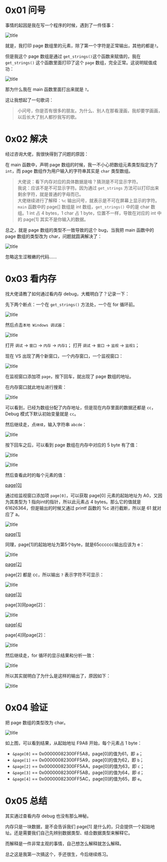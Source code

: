 # 0x01 问号

事情的起因是我在写一个程序的时候，遇到了一件怪事：


![title](https://leanote.com/api/file/getImage?fileId=5e6754b4ab6441339b006956)

就是，我打印 page 数组里的元素，除了第一个字符是正常输出，其他的都是`?`。

但是我这个 page 数组是通过 `get_strings()`这个函数来赋值的，我在 `get_strings()` 这个函数里面打印了这个 `page` 数组，完全正常。这说明赋值成功：

![title](https://leanote.com/api/file/getImage?fileId=5e6756bdab644135960068ca)


那为什么我在 main 函数里面打出来就是 `?`。

这让我想起了一句歌词：
>小问号，你是否有很多的朋友。为什么、别人在那看漫画，我却要学画画，以后长大了别人都抄我写的歌。

# 0x02 解决

经过咨询大佬，我很快得到了问题的原因：

在 main 函数中，声明 page 数组的时候，我一不小心把数组元素类型指定为了 `int`，而 page 数组作为用户输入的字符串其实是 `char` 类型数组。

>大佬说：看下内存对应的具体数据是啥？猜测是不可显示字符。<br/>
我说：应该不是不可显示字符。因为通过 `get_strings` 方法可以打印出来剩余字符，就是普通的字母而已。<br/>
大佬继续进行了解释：`%c` 输出问号，就表示是不可在屏幕上显示的字符。`main` 函数中的 page[] 数组是 int 数组，`get_strings()` 中的是 char 数组。1 int 占 4 bytes，1 char 占 1 byte，位置不一样，导致在对应的 int 中的 page[1] 其实不是你输入的数据。


总之，就是 page 数组的类型不一致导致的这个 bug，当我把 main 函数中的 page 数组的类型改为 char，问题就圆满解决了：


![title](https://leanote.com/api/file/getImage?fileId=5e675c0dab6441339b006ab9)

忽略这生涩稚嫩的代码......

# 0x03 看内存

找大佬请教了如何通过看内存 debug，大概明白了？记录一下：

先下两个断点：一个在 `get_strings()` 方法处，一个在 for 循环前。

![title](https://leanote.com/api/file/getImage?fileId=5e676f8eab6441339b006ea0)




然后点击`本地 Windows 调试器`：

![title](https://leanote.com/api/file/getImage?fileId=5e677095ab64413596006dc7)


打开 `调试` → `窗口` → `内存` → `内存1`；
打开 `调试` → `窗口` → `监视` → `监视1`；

现在 VS 出现了两个新窗口，一个内存窗口，一个监视窗口：

![title](https://leanote.com/api/file/getImage?fileId=5e677224ab64413596006e11)

在监视窗口添加项 `page`，按下回车，就出现了 page 数组的地址。

在内存窗口就此地址进行搜索：

![title](https://leanote.com/api/file/getImage?fileId=5e6772d2ab64413596006e39)

可以看到，已经为数组分配了内存地址，但是现在内存里面的数据还都是 `cc`，Debug 模式下默认初始变量就是 `cc`。

然后继续走，点`继续`，输入字符串 `abcde`：

![title](https://leanote.com/api/file/getImage?fileId=5e677499ab64413596006e96)

按下回车之后，可以看到 page 数组在内存中对应的 5 byte 有了值：

![title](https://leanote.com/api/file/getImage?fileId=5e67751dab64413596006ea9)



![title](https://leanote.com/api/file/getImage?fileId=5e67757cab64413596006ebd)

然后查看此时的每个元素的值：

<u>page[0]</u>

通过给监视窗口添加项 `page[0]`，可以获取 page[0] 元素的起始地址为 A0，又因为其类型为 1 指向int的指针，所以此元素占 4 bytes。那么它的值就是 61626364，但是输出的时候又通过 printf 函数的 %c 进行截断，所以是 61 就对应了 a。


![title](https://leanote.com/api/file/getImage?fileId=5e678b61ab6441339b0073f2)


<u>page[1]</u>

同理，page[1]的起始地址为第5个byte，就是65cccccc输出应该为 e：

![title](https://leanote.com/api/file/getImage?fileId=5e678b3eab6441339b0073ef)

<u>page[2]</u>

page[2] 都是 cc，所以输出 `?` 表示字符不可显示：


![title](https://leanote.com/api/file/getImage?fileId=5e678b8aab6441339b0073f6)

<u>page[3]</u>

page[3]同page[2]：

![title](https://leanote.com/api/file/getImage?fileId=5e67791dab64413596006f6a)

<u>page[4]</u>

page[4]同page[2]：

![title](https://leanote.com/api/file/getImage?fileId=5e677950ab64413596006f71)

然后继续走，for 循环的显示结果和分析一致：

![title](https://leanote.com/api/file/getImage?fileId=5e677a7aab6441339b0070c6)

所以其实就明白了为什么是这样的输出了，原因如下：

![title](https://leanote.com/api/file/getImage?fileId=5e677c37ab6441339b00711b)


# 0x04 验证

把 page 数组的类型改为 char。

![title](https://leanote.com/api/file/getImage?fileId=5e677d14ab64413596007025)

如上图，可以看到结果，从起始地址 F9A8 开始，每个元素占 1 byte：

- `&page[0]` == 0x00000082300FF5A8，page[0]的值为61，即 `a`；
- `&page[1]` == 0x00000082300FF5A9，page[0]的值为62，即 `b`；
- `&page[2]` == 0x00000082300FF5AA，page[0]的值为63，即 `c`；
- `&page[3]` == 0x00000082300FF5AB，page[0]的值为64，即 `d`；
- `&page[4]` == 0x00000082300FF5AC，page[0]的值为65，即 `e`。

# 0x05 总结

其实通过查看内存 debug 也没有那么神秘。

内存只是一块数据，是不会告诉我们 page[1] 是什么的，只会提供一个起始地址。还是需要我们自己先辨别数据类型、结合数据类型来解释它。

而解释是一件非常主观的事情，自己想怎么解释就怎么解释。

总之这是我第一次搞这个，手还很生，今后继续练习。

